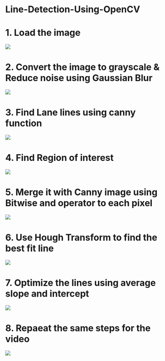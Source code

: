 # Line-Detection-Using-OpenCV


# 1. Load the image
![](https://media.discordapp.net/attachments/1123630739213258834/1177233737851875389/original_image.png?ex=6571c35b&is=655f4e5b&hm=a36f6e552e0a399cff799fbb8812b7d6934b8e3e89e81536935265d9c8ff1e1a&=&format=webp&width=1000&height=575)

# 2. Convert the image to grayscale & Reduce noise using Gaussian Blur 
![](https://media.discordapp.net/attachments/1123630739213258834/1177233736740384838/gray_image.png?ex=6571c35a&is=655f4e5a&hm=6592b8f50e3deb3fb853872da3987fc8013ac637215382d146c0d5902a28c303&=&format=webp&width=1010&height=575)

# 3. Find Lane lines using canny function
![](https://media.discordapp.net/attachments/1123630739213258834/1177233735310127164/canny_image.png?ex=6571c35a&is=655f4e5a&hm=885e88c4fc56b65da24594946819c5801016713775e98f6d56786b2ced90f948&=&format=webp&width=1000&height=575)

# 4. Find Region of interest
![](https://media.discordapp.net/attachments/1123630739213258834/1177233738237747251/region_of_interest.png?ex=6571c35b&is=655f4e5b&hm=af4f238df4a7c036fc610613a3d7d45e5776c4c60277e7948a8410419c6844a7&=&format=webp&width=998&height=575)

# 5. Merge it with Canny image using Bitwise and operator to each pixel
![](https://media.discordapp.net/attachments/1123630739213258834/1177233734781640845/bitwise_and_image.png?ex=6571c35a&is=655f4e5a&hm=2abc77caee2bd6b1965973bd5d5d921e43b36428e965dcde7e0b6a8fee0bb6f2&=&format=webp&width=1006&height=575)

# 6. Use Hough Transform to find the best fit line
![](https://media.discordapp.net/attachments/1123630739213258834/1177233737172394064/Line_image_unoptimise.png?ex=6571c35a&is=655f4e5a&hm=1d6da808c697d72c84a55f97e74f40516367447710f737b42af36e57aa7c6e53&=&format=webp&width=1023&height=575)

# 7. Optimize the lines using average slope and intercept 
![](https://media.discordapp.net/attachments/1123630739213258834/1177233737172394064/Line_image_unoptimise.png?ex=6571c35a&is=655f4e5a&hm=1d6da808c697d72c84a55f97e74f40516367447710f737b42af36e57aa7c6e53&=&format=webp&width=1023&height=575)

# 8. Repaeat the same steps for the video
![](https://media.discordapp.net/attachments/1123630739213258834/1177233736346124408/Final_image.png?ex=6571c35a&is=655f4e5a&hm=4e226b01dbbdc8e77fba4f81243c88841929753abd0e00e47fb53d9314de6806&=&format=webp&width=1000&height=575)


